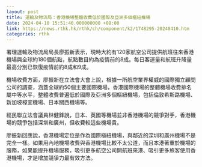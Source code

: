 ```yaml
---
layout: post
title: 運輸及物流局：香港機場整體收費低於國際及亞洲多個樞紐機場
date: 2024-04-10 15:51:40.000000000 +08:00
link: https://news.rthk.hk/rthk/ch/component/k2/1748295-20240410.htm
categories: rthk
---
```


署理運輸及物流局局長廖振新表示，現時大約有120家航空公司提供航班往來香港機場與全球約180個航點，航點數目約為疫情前的8成。每日客運量和航班升降量最高分別已恢復疫情前約8成和9成。

機場收費方面，廖振新在立法會大會上說，根據一所航空業界權威的國際獨立顧問公司的調查，涵蓋全球約50個主要國際機場，香港國際機場的整體機場收費排名屬中等水平，整體收費普遍低於國際及亞洲多個樞紐機場，包括倫敦希斯路機場、新加坡樟宜機場、日本關西機場等。

經民聯立法會議員林健鋒說，日本、英國等機場並非香港機場的競爭對手，香港機場的競爭包括深圳和廣州，但收費較這些機場貴。

廖振新回應說，香港機場定位是作為國際樞紐機場，與鄰近的深圳和廣州機場不是完全一樣。如果用內地機場收費與香港機場比較不太公道，而且本港著重於機場的服務，如果能提升機場服務，吸引更多航空公司開航班來港、吸引更多旅客使用香港機場，才是增加競爭力最有效方法。
